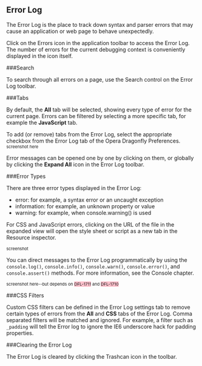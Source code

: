 <style>
	ins { 
		font-size: 11px;
		text-decoration: none;
	}
    .comment { background-color: yellow; }
    .bug { background-color: pink; }
</style>

## Error Log

The Error Log is the place to track down syntax and parser errors that may cause an application or web page to behave unexpectedly.

Click on the Errors icon in the application toolbar to access the Error Log. The number of errors for the current debugging context is conveniently displayed in the icon itself.

###Search

To search through all errors on a page, use the Search control on the Error Log toolbar.

###Tabs

By default, the **All** tab will be selected, showing every type of error for the current page. Errors can be filtered by selecting a more specific tab, for example the **JavaScript** tab.

To add (or remove) tabs from the Error Log, select the appropriate checkbox from the Error Log tab of the Opera Dragonfly Preferences.
<ins>screenshot here</ins>

Error messages can be opened one by one by clicking on them, or globally by clicking the **Expand All** icon in the Error Log toolbar.

###Error Types

There are three error types displayed in the Error Log:

  * error: for example, a syntax error or an uncaught exception
  * information: for example, an unknown property or value 
  * warning: for example, when console.warning() is used

For CSS and JavaScript errors, clicking on the URL of the file in the expanded view will open the style sheet or script as a new tab in the Resource inspector.

<ins>screenshot</ins>

You can direct messages to the Error Log programmatically by using the `console.log()`, `console.info()`, `console.warn()`, `console.error()`, and `console.assert()` methods. For more information, see the Console chapter.

<ins>screenshot here--but depends on <span class="bug">DFL-1711</span> and <span class="bug">DFL-1710</span></ins>


###CSS Filters

Custom CSS filters can be defined in the Error Log settings tab to remove certain types of errors from the **All** and **CSS** tabs of the Error Log. Comma separated filters will be matched and ignored. For example, a filter such as `_padding` will tell the Error log to ignore the IE6 underscore hack for padding properties.

###Clearing the Error Log

The Error Log is cleared by clicking the Trashcan icon in the toolbar.